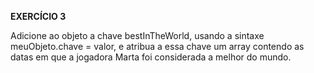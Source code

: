 **EXERCÍCIO 3**

Adicione ao objeto a chave bestInTheWorld, usando a sintaxe meuObjeto.chave = valor, e atribua a essa chave um array contendo as datas em que a jogadora Marta foi considerada a melhor do mundo.
